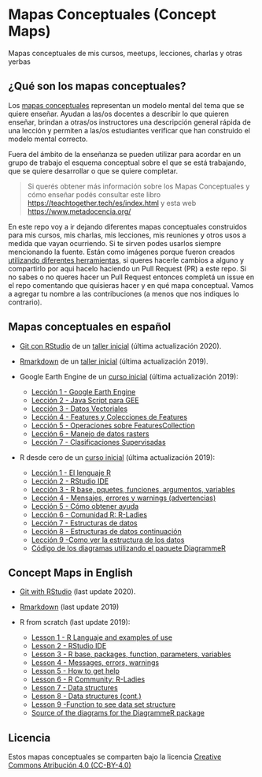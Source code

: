 # Mapas Conceptuales (Concept Maps)

Mapas conceptuales de mis cursos, meetups, lecciones, charlas y otras yerbas

## ¿Qué son los mapas conceptuales?

Los [mapas conceptuales](https://teachtogether.tech/es/index.html#s:memory-concept-maps) representan un modelo mental del tema que se quiere enseñar. Ayudan a las/os docentes a describir lo que quieren enseñar, brindan a otras/os instructores una descripción general rápida de una lección y permiten a las/os estudiantes verificar que han construido el modelo mental correcto.

Fuera del ámbito de la enseñanza se pueden utilizar para acordar en un grupo de trabajo el esquema conceptual sobre el que se está trabajando, que se quiere desarrollar o que se quiere completar.

> Si querés obtener más información sobre los Mapas Conceptuales y cómo enseñar podés consultar este libro https://teachtogether.tech/es/index.html y esta web https://www.metadocencia.org/

En este repo voy a ir dejando diferentes mapas conceptuales construidos para mis cursos, mis charlas, mis lecciones, mis reuniones y otros usos a medida que vayan ocurriendo.  Si te sirven podes usarlos siempre mencionando la fuente.  Están como imágenes porque fueron creados [utilizando diferentes herramientas](https://github.com/yabellini/concept_maps/blob/master/tools.md), si queres hacerle cambios a alguno y compartirlo por aqui hacelo haciendo un Pull Request (PR) a este repo.  Si no sabes o no queres hacer un Pull Request entonces completá un issue en el repo comentando que quisieras hacer y en qué mapa conceptual. Vamos a agregar tu nombre a las contribuciones (a menos que nos indiques lo contrario).

## Mapas conceptuales en español

* [Git con RStudio](https://github.com/yabellini/concept_maps/blob/master/es/git_concept_map.png) de un [taller inicial](https://yabellini.netlify.app/es/courses/tallerdegitconr/) (última actualización 2020).

* [Rmarkdown](https://github.com/yabellini/concept_maps/blob/master/es/ConcepMapFull_es.png) de un [taller inicial](https://yabellini.netlify.app/es/courses/tallerrmarkdown/) (última actualización 2019).

* Google Earth Engine de un [curso inicial](https://yabellini.netlify.app/es/courses/gee_cai2019/) (última actualización 2019):
  - [Lección 1 - Google Earth Engine](https://github.com/yabellini/concept_maps/blob/master/es/GEE_Lesson_1.png)
  - [Lección 2 -  Java Script para GEE](https://github.com/yabellini/concept_maps/blob/master/es/GEE_Lesson_2.png)
  - [Lección 3 - Datos Vectoriales](https://github.com/yabellini/concept_maps/blob/master/es/GEE_Lesson_3.png)
  - [Lección 4 - Features y Colecciones de Features](https://github.com/yabellini/concept_maps/blob/master/es/GEE_Lesson_4.png)
  - [Lección 5 - Operaciones sobre FeaturesCollection](https://github.com/yabellini/concept_maps/blob/master/es/GEE_Lesson_5.png)
  - [Lección 6 - Manejo de datos rasters](https://github.com/yabellini/concept_maps/blob/master/es/GEE_Lesson_6.png)
  - [Lección 7 - Clasificaciones Supervisadas](https://github.com/yabellini/concept_maps/blob/master/es/GEE_Lesson_7.png)
  
* R desde cero de un [curso inicial](https://yabellini.netlify.app/es/courses/rdesdecero/) (última actualización 2019):
  - [Lección 1 - El lenguaje R](https://github.com/yabellini/concept_maps/blob/master/es/lenguaje_R.png)
  - [Lección 2 - RStudio IDE](https://github.com/yabellini/concept_maps/blob/master/es/IDE_RStudio.png)
  - [Lección 3 - R base, pquetes, funciones, argumentos, variables]()
  - [Lección 4 - Mensajes, errores y warnings (advertencias)](https://github.com/yabellini/concept_maps/blob/master/es/mensajes_en_R.png)
  - [Lección 5 - Cómo obtener ayuda](https://github.com/yabellini/concept_maps/blob/master/es/obtener_ayuda_en_R.png)
  - [Lección 6 - Comunidad R: R-Ladies](https://github.com/yabellini/concept_maps/blob/master/es/comunidad_R_R_Ladies.png)
  - [Lección 7 - Estructuras de datos](https://github.com/yabellini/concept_maps/blob/master/es/estructura_de_datos.png)
  - [Lección 8 - Estructuras de datos continuación](https://github.com/yabellini/concept_maps/blob/master/es/estructura_de_datos_2.png)
  - [Lección 9 -Como ver la estructura de los datos](https://github.com/yabellini/concept_maps/blob/master/es/ver_estructura_de_datos.png)
  - [Código de los diagramas utilizando el paquete DiagrammeR](https://github.com/yabellini/concept_maps/blob/master/es/mapas_conceptuales_diagramR.md)

## Concept Maps in English

* [Git with RStudio](https://github.com/yabellini/concept_maps/blob/master/en/git_concept_map_en.png) (last update 2020).

* [Rmarkdown](https://github.com/yabellini/concept_maps/blob/master/en/Rmarkdown.png) (last update 2019)

* R from scratch (last update 2019):
  - [Lesson 1 - R Languaje and examples of use](https://github.com/yabellini/concept_maps/blob/master/en/use_cases_R.png)
  - [Lesson 2 - RStudio IDE](https://github.com/yabellini/concept_maps/blob/master/en/RStudio_IDE.png)
  - [Lesson 3 - R base, packages, function, parameters, variables](https://github.com/yabellini/concept_maps/blob/master/en/R_base.png)
  - [Lesson 4 - Messages, errors, warnings](https://github.com/yabellini/concept_maps/blob/master/en/message_error_R.png)
  - [Lesson 5 - How to get help](https://github.com/yabellini/concept_maps/blob/master/en/help_R.png)
  - [Lesson 6 - R Community: R-Ladies](https://github.com/yabellini/concept_maps/blob/master/en/r_community_rladies.png)
  - [Lesson 7 - Data structures](https://github.com/yabellini/concept_maps/blob/master/en/data_structures_r.png)
  - [Lesson 8 - Data structures (cont.)](https://github.com/yabellini/concept_maps/blob/master/en/data_structures_tibble.png)
  - [Lesson 9 -Function to see data set structure]()
  - [Source of the diagrams for the DiagrammeR package](https://github.com/yabellini/concept_maps/blob/master/en/concept_map_rmd_source.md)

## Licencia 

Estos mapas conceptuales se comparten bajo la licencia [Creative Commons Atribución 4.0 (CC-BY-4.0)](http://creativecommons.org/licenses/by/4.0/)


